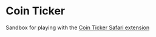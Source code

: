 # Coin Ticker

Sandbox for playing with the [Coin Ticker Safari extension](https://github.com/quoid/coin-ticker)